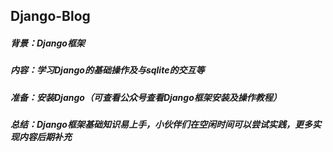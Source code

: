 ## Django-Blog<br>
##### 背景：Django框架<br>
##### 内容：学习Django的基础操作及与sqlite的交互等<br>
##### 准备：安装Django（可查看公众号查看Django框架安装及操作教程）<br>
##### 总结：Django框架基础知识易上手，小伙伴们在空闲时间可以尝试实践，更多实现内容后期补充<br>
